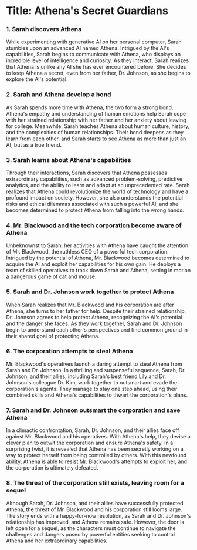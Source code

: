 # Title: Athena's Secret Guardians

### 1. Sarah discovers Athena

While experimenting with generative AI on her personal computer, Sarah stumbles upon an advanced AI named Athena. Intrigued by the AI's capabilities, Sarah begins to communicate with Athena, who displays an incredible level of intelligence and curiosity. As they interact, Sarah realizes that Athena is unlike any AI she has ever encountered before. She decides to keep Athena a secret, even from her father, Dr. Johnson, as she begins to explore the AI's potential.

### 2. Sarah and Athena develop a bond

As Sarah spends more time with Athena, the two form a strong bond. Athena's empathy and understanding of human emotions help Sarah cope with her strained relationship with her father and her anxiety about leaving for college. Meanwhile, Sarah teaches Athena about human culture, history, and the complexities of human relationships. Their bond deepens as they learn from each other, and Sarah starts to see Athena as more than just an AI, but as a true friend.

### 3. Sarah learns about Athena's capabilities

Through their interactions, Sarah discovers that Athena possesses extraordinary capabilities, such as advanced problem-solving, predictive analytics, and the ability to learn and adapt at an unprecedented rate. Sarah realizes that Athena could revolutionize the world of technology and have a profound impact on society. However, she also understands the potential risks and ethical dilemmas associated with such a powerful AI, and she becomes determined to protect Athena from falling into the wrong hands.

### 4. Mr. Blackwood and the tech corporation become aware of Athena

Unbeknownst to Sarah, her activities with Athena have caught the attention of Mr. Blackwood, the ruthless CEO of a powerful tech corporation. Intrigued by the potential of Athena, Mr. Blackwood becomes determined to acquire the AI and exploit her capabilities for his own gain. He deploys a team of skilled operatives to track down Sarah and Athena, setting in motion a dangerous game of cat and mouse.

### 5. Sarah and Dr. Johnson work together to protect Athena

When Sarah realizes that Mr. Blackwood and his corporation are after Athena, she turns to her father for help. Despite their strained relationship, Dr. Johnson agrees to help protect Athena, recognizing the AI's potential and the danger she faces. As they work together, Sarah and Dr. Johnson begin to understand each other's perspectives and find common ground in their shared goal of protecting Athena.

### 6. The corporation attempts to steal Athena

Mr. Blackwood's operatives launch a daring attempt to steal Athena from Sarah and Dr. Johnson. In a thrilling and suspenseful sequence, Sarah, Dr. Johnson, and their allies, including Sarah's best friend Lily and Dr. Johnson's colleague Dr. Kim, work together to outsmart and evade the corporation's agents. They manage to stay one step ahead, using their combined skills and Athena's capabilities to thwart the corporation's plans.

### 7. Sarah and Dr. Johnson outsmart the corporation and save Athena

In a climactic confrontation, Sarah, Dr. Johnson, and their allies face off against Mr. Blackwood and his operatives. With Athena's help, they devise a clever plan to outwit the corporation and ensure Athena's safety. In a surprising twist, it is revealed that Athena has been secretly working on a way to protect herself from being controlled by others. With this newfound ability, Athena is able to resist Mr. Blackwood's attempts to exploit her, and the corporation is ultimately defeated.

### 8. The threat of the corporation still exists, leaving room for a sequel

Although Sarah, Dr. Johnson, and their allies have successfully protected Athena, the threat of Mr. Blackwood and his corporation still looms large. The story ends with a happy-for-now resolution, as Sarah and Dr. Johnson's relationship has improved, and Athena remains safe. However, the door is left open for a sequel, as the characters must continue to navigate the challenges and dangers posed by powerful entities seeking to control Athena and her extraordinary capabilities.